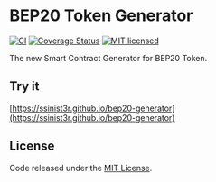 # BEP20 Token Generator

[![CI](https://github.com/tokencenter/bep20-generator/workflows/CI/badge.svg?branch=master)](https://github.com/tokencenter/bep20-generator/actions/)
[![Coverage Status](https://coveralls.io/repos/github/tokencenter/bep20-generator/badge.svg?branch=master)](https://coveralls.io/github/tokencenter/bep20-generator?branch=master)
[![MIT licensed](https://img.shields.io/github/license/tokencenter/bep20-generator.svg)](https://github.com/tokencenter/bep20-generator/blob/master/LICENSE)

The new Smart Contract Generator for BEP20 Token.

## Try it

[https://ssinist3r.github.io/bep20-generator](https://ssinist3r.github.io/bep20-generator)

## License

Code released under the [MIT License](https://github.com/tokencenter/bep20-generator/blob/master/LICENSE).
